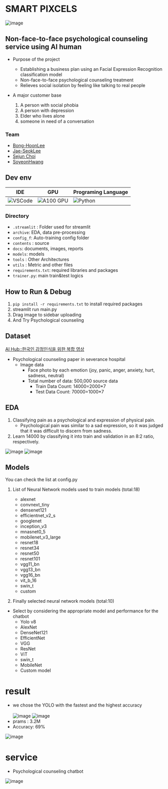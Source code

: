 # SMART PIXCELS
![image](https://github.com/Bong-HoonLee/EST_wassup01_TEAM__4/assets/115579916/8d2f8a80-8fc2-4012-b17d-7a498b4c23c4)


## Non-face-to-face psychological counseling service using AI human
- Purpose of the project
	- Establishing a business plan using an Facial Expression Recognition classification model
  - Non-face-to-face psychological counseling treatment
  - Relieves social isolation by feeling like talking to real people
 
- A major customer base
  1) A person with social phobia
  2) A person with depression
  3) Elder who lives alone
  4) someone in need of a conversation

### Team
- [Bong-HoonLee](https://github.com/Bong-HoonLee)
- [Jae-SeokLee](https://github.com/appleman153)
- [Sejun Choi](https://github.com/enversel)
- [SoyeonHwang](https://github.com/sy052)

## Dev env
| **IDE**           | **GPU**                    | **Programing Language** |
| ----------------- | ------------------------------- | ------------------- |
| ![VSCode](https://img.shields.io/badge/Cursor-Visual%20Studio%20Code-blue?style=for-the-badge&logo=visual-studio-code) | ![A100 GPU](https://img.shields.io/badge/Microsoft%20Azure-A100%20GPU-0078D4?style=for-the-badge&logo=microsoft-azure)       | ![Python](https://img.shields.io/badge/Python-3670A0?style=for-the-badge&logo=python&logoColor=ffdd54)              |


### Directory
- `.streamlit` : Folder used for streamlit
- `archive`: EDA, data pre-processing
- `config_f`: Auto-training config folder
- `contents` : source
- `docs`: documents, images, reports
- `models`: models
- `tools` : Other Architectures
- `utils` : Metric and other files
- `requirements.txt`: required libraries and packages 
- `trainer.py`: main train&test logics

## How to Run & Debug
1) `pip install -r requirements.txt` to install required packages
2) streamlit run main.py
3) Drag image to sidebar uploading
4) And Try Psychological counseling


## Dataset
[AI Hub::한국인 감정인식을 위한 복합 영상](https://www.aihub.or.kr/aihubdata/data/view.do?currMenu=115&topMenu=100&aihubDataSe=data&dataSetSn=82)
- Psychological counseling paper in severance hospital
  - Image data
    - Face photo by each emotion (joy, panic, anger, anxiety, hurt, sadness, neutral)
    - Total number of data: 500,000 source data
      - Train Data Count: 14000=2000*7
      - Test Data Count: 70000=1000*7
## EDA
1) Classifying pain as a psychological and expression of physical pain.
	- Psychological pain was similar to a sad expression, so it was judged that it was difficult to discern from sadness. 
2) Learn 14000 by classifying it into train and validation in an 8:2 ratio, respectively.
   
![image](https://github.com/Bong-HoonLee/EST_wassup01_TEAM__4/assets/38178158/49bac0d8-42d5-4d08-947e-8f88950f26a4)
![image](https://github.com/Bong-HoonLee/EST_wassup01_TEAM__4/assets/38178158/8713ac5f-f3db-4e95-930e-bd8b05b9d5ef)
## Models
You can check the list at config.py
1) List of Neural Network models used to train models (total:18)
	- alexnet		
	- convnext_tiny	
	- densenet121	
	- efficientnet_v2_s	
	- googlenet	
	- inception_v3		
	- mnasnet0_5		
	- mobilenet_v3_large	
	- resnet18		
	- resnet34		
	- resnet50		
	- resnet101	
	- vgg11_bn		
	- vgg13_bn	
	- vgg16_bn	
	- vit_b_16	
	- swin_t	
	- custom

2) Finally selected neural network models (total:10)
- Select by considering the appropriate model and performance for the chatbot
	- Yolo v8
	- AlexNet
	- DenseNet121
	- EfficientNet
	- VGG
	- ResNet
	- ViT
	- swin_t
	- MobileNet
	- Custom model

# result
- we chose the YOLO with the fastest and the highest accuracy<br><br>
![image](https://github.com/Bong-HoonLee/EST_wassup01_TEAM__4/assets/54875204/b65091f7-1615-420d-b854-66089aed025e)
![image](https://github.com/Bong-HoonLee/EST_wassup01_TEAM__4/assets/54875204/12033bf3-1274-4e15-895c-319df51621ea)
- prams : 3.2M
- Accuracy: 69%

![image](https://github.com/Bong-HoonLee/EST_wassup01_TEAM__4/assets/115579916/568470df-1572-47a3-a5c1-3a2b8ffc77cc)

# service
- Psychological counseling chatbot

![image](https://github.com/Bong-HoonLee/EST_wassup01_TEAM__4/assets/115579916/1c7b9e27-bb62-4aad-b433-4d2825dd3bd5)



